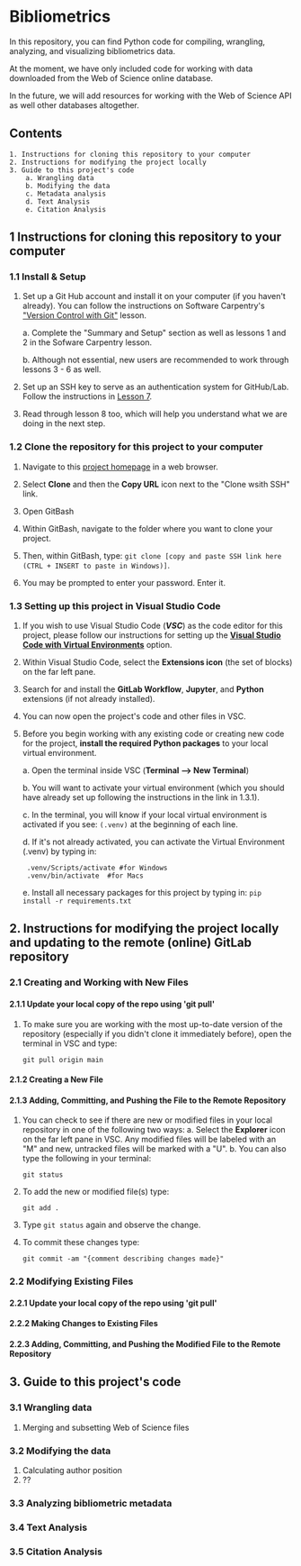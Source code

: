# Bibliometrics

In this repository, you can find Python code for compiling, wrangling, analyzing, and visualizing bibliometrics data.

At the moment, we have only included code for working with data downloaded from the Web of Science online database.

In the future, we will add resources for working with the Web of Science API as well other databases altogether.

## Contents

```
1. Instructions for cloning this repository to your computer
2. Instructions for modifying the project locally
3. Guide to this project's code
    a. Wrangling data
    b. Modifying the data
    c. Metadata analysis
    d. Text Analysis
    e. Citation Analysis
```

## 1 Instructions for cloning this repository to your computer

### 1.1 Install & Setup

1. Set up a Git Hub account and install it on your computer (if you haven't already). You can follow the instructions on Software Carpentry's ["Version Control with Git"](https://swcarpentry.github.io/git-novice) lesson.

    a. Complete the "Summary and Setup" section as well as lessons 1 and 2 in the Sofware Carpentry lesson.

    b. Although not essential, new users are recommended to work through lessons 3 - 6 as well.

2. Set up an SSH key to serve as an authentication system for GitHub/Lab. Follow the instructions in [Lesson 7](https://swcarpentry.github.io/git-novice/07-github.html).

3. Read through lesson 8 too, which will help you understand what we are doing in the next step.

### 1.2 Clone the repository for this project to your computer

1. Navigate to this [project homepage](https://git.dartmouth.edu/lib-digital-strategies/RDS/projects/bibliometrics) in a web browser.

2. Select **Clone** and then the **Copy URL** icon next to the "Clone wsith SSH" link.

1. Open GitBash

2. Within GitBash, navigate to the folder where you want to clone your project.

3. Then, within GitBash, type: `git clone [copy and paste SSH link here (CTRL + INSERT to paste in Windows)]`. 

4. You may be prompted to enter your password. Enter it.

### 1.3 Setting up this project in Visual Studio Code

1. If you wish to use Visual Studio Code (***VSC***) as the code editor for this project, please follow our instructions for setting up the [**Visual Studio Code with Virtual Environments**](https://researchguides.dartmouth.edu/c.php?g=1313588&p=9658071) option.

2. Within Visual Studio Code, select the **Extensions icon** (the set of blocks) on the far left pane.

3. Search for and install the **GitLab Workflow**, **Jupyter**, and **Python** extensions (if not already installed).

4. You can now open the project's code and other files in VSC.

5. Before you begin working with any existing code or creating new code for the project, **install the required Python packages** to your local virtual environment.

    a. Open the terminal inside VSC (**Terminal --> New Terminal**)

    b. You will want to activate your virtual environment (which you should have already set up following the instructions in the link in 1.3.1). 
    
    c. In the terminal, you will know if your local virtual environment is activated if you see: `(.venv)` at the beginning of each line.

    d. If it's not already activated, you can activate the Virtual Environment (.venv) by typing in:
        
        .venv/Scripts/activate #for Windows
        .venv/bin/activate  #for Macs
    
    e. Install all necessary packages for this project by typing in: `pip install -r requirements.txt`

    

## 2. Instructions for modifying the project locally and updating to the remote (online) GitLab repository

### 2.1 Creating and Working with New Files

#### 2.1.1 Update your local copy of the repo using 'git pull'

1. To make sure you are working with the most up-to-date version of the repository (especially if you didn't clone it immediately before), open the terminal in VSC and type:

    ```
    git pull origin main
    ```

#### 2.1.2 Creating a New File

#### 2.1.3 Adding, Committing, and Pushing the File to the Remote Repository

1. You can check to see if there are new or modified files in your local repository in one of the following two ways:
    a. Select the **Explorer** icon on the far left pane in VSC. Any modified files will be labeled with an "M" and new, untracked files will be marked with a "U".
    b. You can also type the following in your terminal:
    ```
    git status
    ```
2. To add the new or modified file(s) type:
    ```
    git add .
    ```
3. Type `git status` again and observe the change.

4. To commit these changes type:
    ```
    git commit -am "{comment describing changes made}"
    ```
### 2.2 Modifying Existing Files

#### 2.2.1 Update your local copy of the repo using 'git pull'

#### 2.2.2 Making Changes to Existing Files

#### 2.2.3 Adding, Committing, and Pushing the Modified File to the Remote Repository


## 3. Guide to this project's code

### 3.1 Wrangling data

1. Merging and subsetting Web of Science files


### 3.2 Modifying the data
1. Calculating author position
2. ??

### 3.3 Analyzing bibliometric metadata


### 3.4 Text Analysis


### 3.5 Citation Analysis
